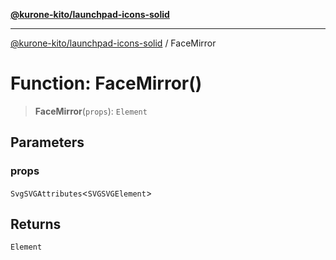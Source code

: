 [**@kurone-kito/launchpad-icons-solid**](../README.md)

***

[@kurone-kito/launchpad-icons-solid](../globals.md) / FaceMirror

# Function: FaceMirror()

> **FaceMirror**(`props`): `Element`

## Parameters

### props

`SvgSVGAttributes`\<`SVGSVGElement`\>

## Returns

`Element`
